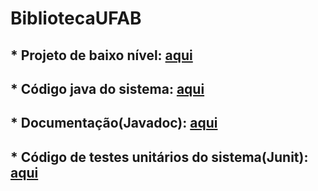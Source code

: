 # BibliotecaUFAB

## * Projeto de baixo nível: [aqui](https://github.com/pablomont/BibliotecaUFAB/tree/cb2d93820ab73e3e70f076feaf3a13054c235b80/Diagramas) 
 		
## * Código java do sistema:  [aqui](https://github.com/pablomont/BibliotecaUFAB/tree/master/src/main/java)

## * Documentação(Javadoc): [aqui](https://github.com/pablomont/BibliotecaUFAB/tree/master/doc)
		
## * Código de testes unitários do sistema(Junit): [aqui](https://github.com/pablomont/BibliotecaUFAB/tree/master/Doc/uepb/web/ufab)
			
		 
				
 		
